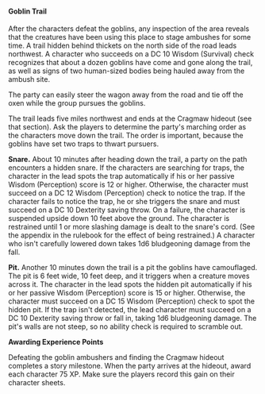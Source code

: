 #### Goblin Trail

After the characters defeat the goblins, any inspection of the area reveals that the creatures have been using this place to stage ambushes for some time. A trail hidden behind thickets on the north side of the road leads northwest. A character who succeeds on a DC 10 Wisdom (Survival) check recognizes that about a dozen goblins have come and gone along the trail, as well as signs of two human-sized bodies being hauled away from the ambush site.

The party can easily steer the wagon away from the road and tie off the oxen while the group pursues the goblins.

The trail leads five miles northwest and ends at the Cragmaw hideout (see that section). Ask the players to determine the party's marching order as the characters move down the trail. The order is important, because the goblins have set two traps to thwart pursuers.

**Snare.** About 10 minutes after heading down the trail, a party on the path encounters a hidden snare. If the characters are searching for traps, the character in the lead spots the trap automatically if his or her passive Wisdom (Perception) score is 12 or higher. Otherwise, the character must succeed on a DC 12 Wisdom (Perception) check to notice the trap. If the character fails to notice the trap, he or she triggers the snare and must succeed on a DC 10 Dexterity saving throw. On a failure, the character is suspended upside down 10 feet above the ground. The character is restrained until 1 or more slashing damage is dealt to the snare's cord. (See the appendix in the rulebook for the effect of being restrained.) A character who isn't carefully lowered down takes 1d6 bludgeoning damage from the fall.

**Pit.** Another 10 minutes down the trail is a pit the goblins have camouflaged. The pit is 6 feet wide, 10 feet deep, and it triggers when a creature moves across it. The character in the lead spots the hidden pit automatically if his or her passive Wisdom (Perception) score is 15 or higher. Otherwise, the character must succeed on a DC 15 Wisdom (Perception) check to spot the hidden pit. If the trap isn't detected, the lead character must succeed on a DC 10 Dexterity saving throw or fall in, taking 1d6 bludgeoning damage. The pit's walls are not steep, so no ability check is required to scramble out.

**Awarding Experience Points**

Defeating the goblin ambushers and finding the Cragmaw hideout completes a story milestone. When the party arrives at the hideout, award each character 75 XP. Make sure the players record this gain on their character sheets.
